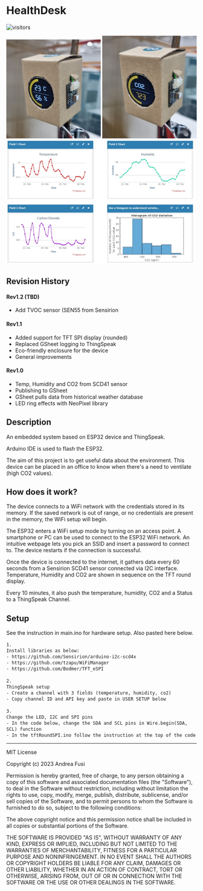 # HealthDesk

![visitors](https://visitor-badge.glitch.me/badge?page_id=fusiandrea28.HealthDeskStation&left_color=green&right_color=red)

<img src="https://github.com/fusiandrea28/HealthDeskStation/blob/main/20230222_145305.jpg" alt="ProtoImage1" width="250"/> <img src="https://github.com/fusiandrea28/HealthDeskStation/blob/main/20230222_145317.jpg" alt="ProtoImage2" width="250"/>
<img src="https://github.com/fusiandrea28/HealthDeskStation/blob/main/ThingSpeakChannel.jpg" alt="ThingSpeak Channel" width="500"/>

## Revision History

#### Rev1.2 (TBD)
- Add TVOC sensor (SEN55 from Sensirion

#### Rev1.1
- Added support for TFT SPI display (rounded)
- Replaced GSheet logging to ThingSpeak
- Eco-friendly enclosure for the device
- General improvements

#### Rev1.0
- Temp, Humidity and CO2 from SCD41 sensor
- Publishing to GSheet
- GSheet pulls data from historical weather database
- LED ring effects with NeoPixel library

## Description
An embedded system based on ESP32 device and ThingSpeak.

Arduino IDE is used to flash the ESP32.

The aim of this project is to get useful data about the environment.
This device can be placed in an office to know when there's a need to ventilate (high CO2 values).

## How does it work?

The device connects to a WiFi network with the credentials stored in its memory. 
If the saved network is out of range, or no credentials are present in the memory, the WiFi setup will begin.

The ESP32 enters a WiFi setup mode by turning on an access point.
A smartphone or PC can be used to connect to the ESP32 WiFi network. An intuitive webpage lets you pick an SSID and insert a password to connect to.
The device restarts if the connection is successful.

Once the device is connected to the internet, it gathers data every 60 seconds from a Sensirion SCD41 sensor connected via I2C interface.
Temperature, Humidity and CO2 are shown in sequence on the TFT round display.

Every 10 minutes, it also push the temperature, humidity, CO2 and a Status to a ThingSpeak Channel.

## Setup

See the instruction in main.ino for hardware setup. Also pasted here below.

	1.
	Install libraries as below:
	- https://github.com/Sensirion/arduino-i2c-scd4x
	- https://github.com/tzapu/WiFiManager
	- https://github.com/Bodmer/TFT_eSPI
	
	2.
	ThingSpeak setup
	- Create a channel with 3 fields (temperature, humidity, co2)
	- Copy channel ID and API key and paste in USER SETUP below
	
	3.
	Change the LED, I2C and SPI pins
	- In the code below, change the SDA and SCL pins in Wire.begin(SDA, SCL) function
	- In the tftRoundSPI.ino follow the instruction at the top of the code
  
--------

MIT License

Copyright (c) 2023 Andrea Fusi

Permission is hereby granted, free of charge, to any person obtaining a copy
of this software and associated documentation files (the "Software"), to deal
in the Software without restriction, including without limitation the rights
to use, copy, modify, merge, publish, distribute, sublicense, and/or sell
copies of the Software, and to permit persons to whom the Software is
furnished to do so, subject to the following conditions:

The above copyright notice and this permission notice shall be included in all
copies or substantial portions of the Software.

THE SOFTWARE IS PROVIDED "AS IS", WITHOUT WARRANTY OF ANY KIND, EXPRESS OR
IMPLIED, INCLUDING BUT NOT LIMITED TO THE WARRANTIES OF MERCHANTABILITY,
FITNESS FOR A PARTICULAR PURPOSE AND NONINFRINGEMENT. IN NO EVENT SHALL THE
AUTHORS OR COPYRIGHT HOLDERS BE LIABLE FOR ANY CLAIM, DAMAGES OR OTHER
LIABILITY, WHETHER IN AN ACTION OF CONTRACT, TORT OR OTHERWISE, ARISING FROM,
OUT OF OR IN CONNECTION WITH THE SOFTWARE OR THE USE OR OTHER DEALINGS IN THE
SOFTWARE.
